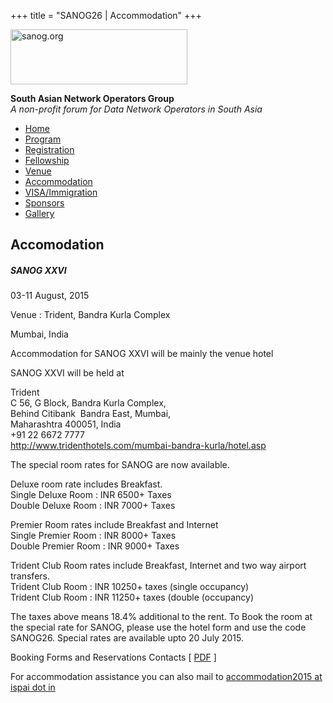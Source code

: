 +++
title = "SANOG26 | Accommodation"
+++

[<img src="../images/logo.jpg" width="283" height="88" alt="sanog.org" />](../index.html)

**South Asian Network Operators Group**  
*A non-profit forum for Data Network Operators in South Asia*

-   [Home](index.html)
-   [Program](program.html)
-   [Registration](reg.html)
-   [Fellowship](fellowship.html)
-   [Venue](venue.html)
-   [Accommodation](accomo.html)
-   [VISA/Immigration](visa.html)
-   [Sponsors](downloads.html)
-   [Gallery](gallery.html)

Accomodation
------------

##### SANOG XXVI

03-11 August, 2015

Venue : Trident, Bandra Kurla Complex

Mumbai, India

  
  
  
  
  
  
  
  
  
  
  
  
  
  
  
  
  
  
  
  
  
  
  

Accommodation for SANOG XXVI will be mainly the venue hotel

  

SANOG XXVI will be held at

  

Trident  
C 56, G Block, Bandra Kurla Complex,  
Behind Citibank  Bandra East, Mumbai,  
Maharashtra 400051, India  
+91 22 6672 7777  
<http://www.tridenthotels.com/mumbai-bandra-kurla/hotel.asp>

  
  

The special room rates for SANOG are now available.

  

Deluxe room rate includes Breakfast.  
Single Deluxe Room : INR 6500+ Taxes  
Double Deluxe Room : INR 7000+ Taxes

  

Premier Room rates include Breakfast and Internet  
Single Premier Room : INR 8000+ Taxes  
Double Premier Room : INR 9000+ Taxes

  

Trident Club Room rates include Breakfast, Internet and two way airport
transfers.  
Trident Club Room : INR 10250+ taxes (single occupancy)  
Trident Club Room : INR 11250+ taxes (double (occupancy)

  

The taxes above means 18.4% additional to the rent. To Book the room at
the special rate for SANOG, please use the hotel form and use the code
SANOG26. Special rates are available upto 20 July 2015.

  

Booking Forms and Reservations Contacts \[
[PDF](images/Hotel_Reservation_SANOG26_Trident.pdf) \]  
  
  

For accommodation assistance you can also mail to [accommodation2015 at
ispai dot in](mailto:accommodation2015@ispai.in)  
